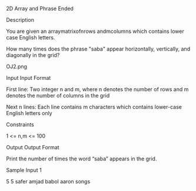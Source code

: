 2D Array and Phrase Ended

Description

You are given an arraymatrixofnrows andmcolumns which contains lower case English letters.

How many times does the phrase "saba" appear horizontally, vertically, and diagonally in the grid?

OJ2.png


Input
Input Format

First line: Two integer n and m, where n denotes the number of rows and m denotes the number of columns in the grid

Next n lines: Each line contains m characters which contains lower-case English letters only

Constraints

1 <= n,m <= 100


Output
Output Format

Print the number of times the word “saba” appears in the grid.


Sample Input 1 

5 5
safer
amjad
babol
aaron
songs